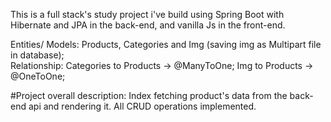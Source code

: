 This is a full stack's study project i've build using Spring Boot with Hibernate and JPA in the back-end, and vanilla Js in the front-end.

Entities/ Models: Products, Categories and Img (saving img as Multipart file in database);               
      Relationship: Categories to Products -> @ManyToOne;
                    Img to Products        -> @OneToOne;
                    
#Project overall description:
Index fetching product's data from the back-end api and rendering it.
All CRUD operations implemented.
